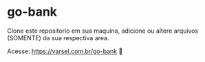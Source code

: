 # go-bank
Clone este repositorio em sua maquina, adicione ou altere arquivos (SOMENTE) da sua respectiva area.


Acesse: https://varsel.com.br/go-bank 💜
